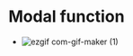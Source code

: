# Modal function

  - ![ezgif com-gif-maker (1)](https://user-images.githubusercontent.com/78064720/139457588-a122931a-b78c-47cc-9c54-fd492038383d.gif)
